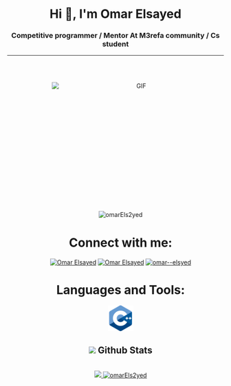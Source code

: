 <h1 align="center">Hi 👋, I'm Omar Elsayed </h1>
<h3 align="center">Competitive programmer / Mentor At M3refa community / Cs student </h3>


-----

<br>
<br>

<div align='left'>

<ul>

<div align='center'>

<a target="_blank" align="center">
  <img align="right" top="500" height="300" width="400" alt="GIF" src="https://media.giphy.com/media/SWoSkN6DxTszqIKEqv/giphy.gif">
</a>

  
<p align="middel"> <img src="https://komarev.com/ghpvc/?username=omarEls2yed&label=Profile%20views&color=ff69b4&style=plastic" alt="omarEls2yed" /> </p>

<h1 align="middel">Connect with me:</h1>
<p align="middel">
<a href="https://www.linkedin.com/in/omar-elsayed-ab4a11258/" target="blank"><img align="center" src="https://raw.githubusercontent.com/rahuldkjain/github-profile-readme-generator/master/src/images/icons/Social/linked-in-alt.svg" alt="Omar Elsayed" height="60" width="70" /></a>
<a href="https://www.facebook.com/omar.elsayed.5686322" target="blank"><img align="center" src="https://raw.githubusercontent.com/rahuldkjain/github-profile-readme-generator/master/src/images/icons/Social/facebook.svg" alt="Omar Elsayed" height="60" width="70" /></a>
<a href="https://codeforces.com/profile/omar--elsyed" target="blank"><img align="center" src="https://raw.githubusercontent.com/rahuldkjain/github-profile-readme-generator/master/src/images/icons/Social/codeforces.svg" alt="omar--elsyed" height="60" width="70" /></a>
</p>

<h1 align="middel">Languages and Tools:</h1>
<p align="middel"> <a href="https://www.w3schools.com/cpp/" target="_blank" rel="noreferrer"> <img src="https://raw.githubusercontent.com/devicons/devicon/master/icons/cplusplus/cplusplus-original.svg" alt="cplusplus" width="60" height="60"/> </a> </p>

## <img src="https://media.giphy.com/media/iY8CRBdQXODJSCERIr/giphy.gif" width="35"><b> Github Stats </b>
<br>

<div align="center">

<a href="https://github.com/omarEls2yed">
  <img src="https://github-readme-stats.vercel.app/api?username=omarEls2yed&include_all_commits=true&count_private=true&show_icons=true&line_height=20&title_color=7A7ADB&icon_color=2234AE&text_color=D3D3D3&bg_color=0,000000,130F40" width="450"/>
  <img src="https://github-readme-stats.vercel.app/api/top-langs?username=omarEls2yed&show_icons=true&locale=en&layout=compact&line_height=20&title_color=7A7ADB&icon_color=2234AE&text_color=D3D3D3&bg_color=0,000000,130F40" width="375"  alt="omarEls2yed"/>

</a>
</div>

<br>
<br>
<br>
